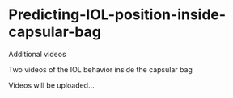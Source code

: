 # Predicting-IOL-position-inside-capsular-bag
Additional videos

Two videos of the IOL behavior inside the capsular bag

Videos will be uploaded...

